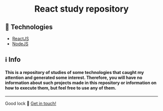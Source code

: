 <h1 align="center">React study repository</h1>

## :rocket: Technologies

* [ReactJS](https://reactjs.org/)
* [NodeJS](https://nodejs.org/en/)


## :information_source: Info

#### This is a repository of studies of some technologies that caught my attention and generated some interest. Therefore, you will have no information about such projects made in this repository or information on how to execute them, but feel free to use any of them.

---

Good lock :wave: [Get in touch!](https://www.linkedin.com/in/nelsonwenner/)
